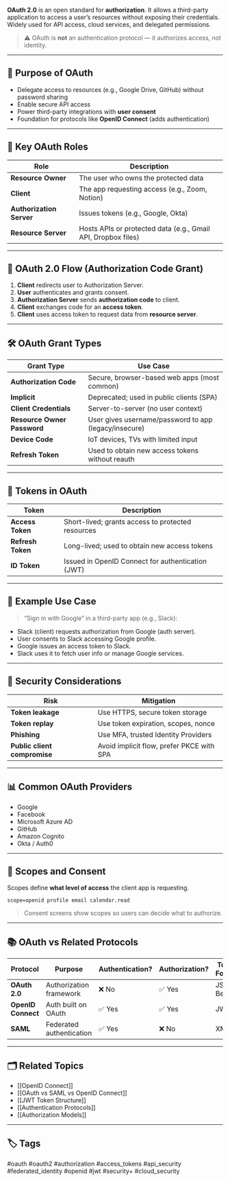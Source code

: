**OAuth 2.0** is an open standard for **authorization**. It allows a third-party application to access a user’s resources without exposing their credentials. Widely used for API access, cloud services, and delegated permissions.

> ⚠️ OAuth is **not** an authentication protocol — it authorizes access, not identity.

---

## 🎯 Purpose of OAuth

- Delegate access to resources (e.g., Google Drive, GitHub) without password sharing
- Enable secure API access
- Power third-party integrations with **user consent**
- Foundation for protocols like **OpenID Connect** (adds authentication)

---

## 🧩 Key OAuth Roles

| Role                | Description                                                   |
|---------------------|---------------------------------------------------------------|
| **Resource Owner**  | The user who owns the protected data                          |
| **Client**          | The app requesting access (e.g., Zoom, Notion)                |
| **Authorization Server** | Issues tokens (e.g., Google, Okta)                      |
| **Resource Server** | Hosts APIs or protected data (e.g., Gmail API, Dropbox files) |

---

## 🔄 OAuth 2.0 Flow (Authorization Code Grant)

1. **Client** redirects user to Authorization Server.
2. **User** authenticates and grants consent.
3. **Authorization Server** sends **authorization code** to client.
4. **Client** exchanges code for an **access token**.
5. **Client** uses access token to request data from **resource server**.

---

## 🛠 OAuth Grant Types

| Grant Type             | Use Case                                               |
|------------------------|--------------------------------------------------------|
| **Authorization Code** | Secure, browser-based web apps (most common)           |
| **Implicit**           | Deprecated; used in public clients (SPA)               |
| **Client Credentials** | Server-to-server (no user context)                     |
| **Resource Owner Password** | User gives username/password to app (legacy/insecure) |
| **Device Code**        | IoT devices, TVs with limited input                    |
| **Refresh Token**      | Used to obtain new access tokens without reauth        |

---

## 🔐 Tokens in OAuth

| Token           | Description                                                  |
|------------------|--------------------------------------------------------------|
| **Access Token** | Short-lived; grants access to protected resources            |
| **Refresh Token**| Long-lived; used to obtain new access tokens                 |
| **ID Token**     | Issued in OpenID Connect for authentication (JWT)           |

---

## 🧠 Example Use Case

> “Sign in with Google” in a third-party app (e.g., Slack):

- Slack (client) requests authorization from Google (auth server).
- User consents to Slack accessing Google profile.
- Google issues an access token to Slack.
- Slack uses it to fetch user info or manage Google services.

---

## 🧱 Security Considerations

| Risk                         | Mitigation                                      |
|------------------------------|-------------------------------------------------|
| **Token leakage**            | Use HTTPS, secure token storage                 |
| **Token replay**             | Use token expiration, scopes, nonce             |
| **Phishing**                 | Use MFA, trusted Identity Providers             |
| **Public client compromise** | Avoid implicit flow, prefer PKCE with SPA       |

---

## 📊 Common OAuth Providers

- Google
- Facebook
- Microsoft Azure AD
- GitHub
- Amazon Cognito
- Okta / Auth0

---

## 📎 Scopes and Consent

Scopes define **what level of access** the client app is requesting.

```http
scope=openid profile email calendar.read
```

> Consent screens show scopes so users can decide what to authorize.

---

## 📚 OAuth vs Related Protocols

|Protocol|Purpose|Authentication?|Authorization?|Token Format|
|---|---|---|---|---|
|**OAuth 2.0**|Authorization framework|❌ No|✅ Yes|JSON / Bearer|
|**OpenID Connect**|Auth built on OAuth|✅ Yes|✅ Yes|JWT|
|**SAML**|Federated authentication|✅ Yes|❌ No|XML|

---

## 🗂 Related Topics

- [[OpenID Connect]]
- [[OAuth vs SAML vs OpenID Connect]]
- [[JWT Token Structure]]
- [[Authentication Protocols]]
- [[Authorization Models]]

---

## 🏷 Tags

#oauth #oauth2 #authorization #access_tokens #api_security #federated_identity #openid #jwt #security+ #cloud_security